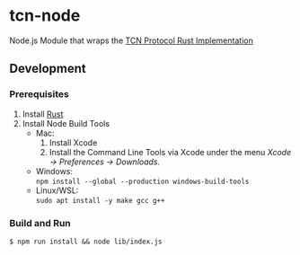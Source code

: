 # tcn-node

Node.js Module that wraps the [TCN Protocol Rust Implementation](https://github.com/TCNCoalition/TCN)

## Development

### Prerequisites

1. Install [Rust](https://www.rust-lang.org/tools/install)
2. Install Node Build Tools
    - Mac:
        1. Install Xcode
        2. Install the Command Line Tools via Xcode under the menu *Xcode → Preferences → Downloads.*
    - Windows:  
    `npm install --global --production windows-build-tools`
    - Linux/WSL:  
    `sudo apt install -y make gcc g++`

### Build and Run

```
$ npm run install && node lib/index.js
```